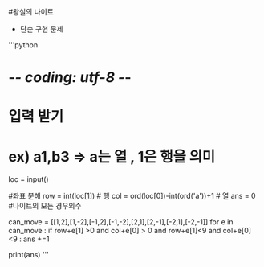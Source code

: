 #왕실의 나이트 

- 단순 구현 문제

'''python
# -*- coding: utf-8 -*-
# 입력 받기 
# ex) a1,b3 => a는 열 , 1은 행을 의미 
loc = input()

#좌표 분해
row = int(loc[1]) # 행
col = ord(loc[0])-int(ord('a'))+1 # 열
ans = 0 
#나이트의 모든 경우의수

can_move = [[1,2],[1,-2],[-1,2],[-1,-2],[2,1],[2,-1],[-2,1],[-2,-1]]
for e in can_move :
    if row+e[1] >0 and col+e[0] > 0 and row+e[1]<9 and col+e[0] <9 :
        ans +=1

print(ans)
'''
